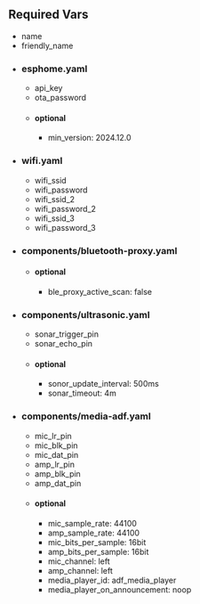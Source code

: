 ## Required Vars
- name
- friendly_name
- ### esphome.yaml
  - api_key
  - ota_password
  - #### optional
    - min_version: 2024.12.0
- ### wifi.yaml
  - wifi_ssid
  - wifi_password
  - wifi_ssid_2
  - wifi_password_2
  - wifi_ssid_3
  - wifi_password_3
- ### components/bluetooth-proxy.yaml
  - #### optional
    - ble_proxy_active_scan: false
- ### components/ultrasonic.yaml
  - sonar_trigger_pin
  - sonar_echo_pin
  - #### optional
    - sonor_update_interval: 500ms
    - sonar_timeout: 4m
- ### components/media-adf.yaml
  - mic_lr_pin
  - mic_blk_pin
  - mic_dat_pin
  - amp_lr_pin
  - amp_blk_pin
  - amp_dat_pin
  - #### optional
    - mic_sample_rate: 44100
    - amp_sample_rate: 44100
    - mic_bits_per_sample: 16bit
    - amp_bits_per_sample: 16bit
    - mic_channel: left
    - amp_channel: left
    - media_player_id: adf_media_player
    - media_player_on_announcement: noop